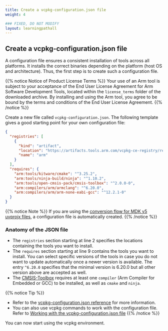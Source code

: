 ```yaml
---
title: Create a vcpkg-configuration.json file
weight: 4

### FIXED, DO NOT MODIFY
layout: learningpathall
---
```


## Create a vcpkg-configuration.json file

A configuration file ensures a consistent installation of tools across all platforms. It installs the correct binaries depending on the platform (host OS and architecture). Thus, the first step is to create such a configuration file.

{{% notice Notice of Product License Terms %}}
Your use of an Arm tool is subject to your acceptance of the End User License Agreement for Arm Software Development Tools, located within the `license_terms` folder of the downloaded archive. By installing and using the Arm tool, you agree to be bound by the terms and conditions of the End User License Agreement.
{{% /notice %}}

Create a new file called `vcpkg-configuration.json`. The following template gives a good starting point for your own configuration file:

```json {line_numbers="true"}
{
  "registries": [
    {
      "kind": "artifact",
      "location": "https://artifacts.tools.arm.com/vcpkg-ce-registry/registry.zip",
      "name": "arm"
    }
  ],
  "requires": {
    "arm:tools/kitware/cmake": "^3.25.2",
    "arm:tools/ninja-build/ninja": "^1.10.2",
    "arm:tools/open-cmsis-pack/cmsis-toolbox": "^2.0.0-0",
    "arm:compilers/arm/armclang": "^6.20.0",
    "arm:compilers/arm/arm-none-eabi-gcc": "^12.2.1-0"
  }
}
```

{{% notice Note %}}
If you are using the [conversion flow for MDK v5 uvprojx files](/learning-paths/embedded-and-microcontrollers/uvprojx-conversion/), a configuration file is automatically created.
{{% /notice %}}

### Anatomy of the JSON file

- The `registries` section starting at line 2 specifies the locations containing the tools you want to install.
- The `requires` section starting at line 9 contains the tools you want to install. You can select specific versions of the tools in case you do not want to update automatically once a newer version is available. The entry `^6.20.0` specifies that the minimal version is 6.20.0 but all other version above are accepted as well.
- The [CMSIS-Toolbox](https://github.com/Open-CMSIS-Pack/cmsis-toolbox) requires at least one `compiler` (Arm Compiler for Embedded or GCC) to be installed, as well as `cmake` and `ninja`.

{{% notice Tip %}}
- Refer to the [vcpkg-configuration.json reference](https://learn.microsoft.com/en-gb/vcpkg/reference/vcpkg-configuration-json) for more information.
- You can also use vcpkg commands to work with the configuration file. Refer to [Working with the vcpkg-configuration.json file](/learning-paths/embedded-and-microcontrollers/vcpkg-tool-installation/usage#working-with-the-vcpkg-configurationjson-file)
{{% /notice %}}

You can now start using the vcpkg environment.
